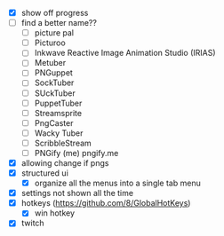 - [x] show off progress
- [ ] find a better name??
	- [ ] picture pal
	- [ ] Picturoo
	- [ ] Inkwave Reactive Image Animation Studio (IRIAS)
	- [ ] Metuber
	- [ ] PNGuppet
	- [ ] SockTuber
	- [ ] SUckTuber
	- [ ] PuppetTuber 
	- [ ] Streamsprite
	- [ ] PngCaster
	- [ ] Wacky Tuber
	- [ ] ScribbleStream
	- [ ] PNGify (me) pngify.me
- [x] allowing change if pngs
- [x] structured ui
	- [x] organize all the menus into a single tab menu
- [x] settings not shown all the time
- [x] hotkeys (https://github.com/8/GlobalHotKeys)
	- [x] win hotkey
- [x] twitch